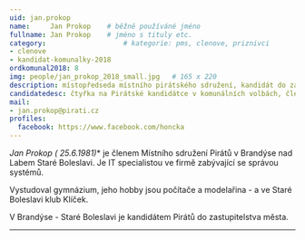 ```yaml
---
uid: jan.prokop
name:     Jan Prokop  	# běžně používáné jméno
fullname: Jan Prokop  	# jméno s tituly etc.
category:                   # kategorie: pms, clenove, priznivci
- clenove
- kandidat-komunalky-2018
ordkomunal2018: 8
img: people/jan_prokop_2018_small.jpg   # 165 x 220
description: místopředseda místního pirátského sdružení, kandidát do zastupitelstva, povoláním podnikatel v dřevozpracujícím průmyslu  # kratký popis, max 160 znaků
candidatedesc: čtyřka na Pirátské kandidátce v komunálních volbách, člen Pirátů
mail:
- jan.prokop@pirati.cz
profiles:
  facebook: https://www.facebook.com/honcka
---
```


**Jan Prokop (* 25.6.1981)** je členem Místního sdružení Pirátů v Brandýse nad Labem Staré Boleslavi. Je IT specialistou ve firmě zabývající se správou systémů.

Vystudoval gymnázium, jeho hobby jsou počítače a modelařina - a ve Staré Boleslavi klub Klíček.

V Brandýse - Staré Boleslavi je kandidátem Pirátů do zastupitelstva města.

---
